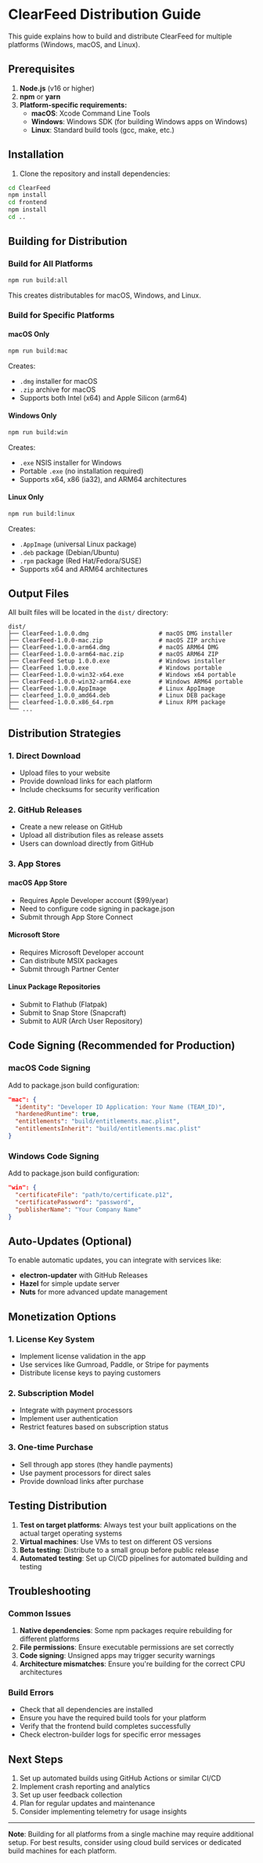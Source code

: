 # ClearFeed Distribution Guide

This guide explains how to build and distribute ClearFeed for multiple platforms (Windows, macOS, and Linux).

## Prerequisites

1. **Node.js** (v16 or higher)
2. **npm** or **yarn**
3. **Platform-specific requirements:**
   - **macOS**: Xcode Command Line Tools
   - **Windows**: Windows SDK (for building Windows apps on Windows)
   - **Linux**: Standard build tools (gcc, make, etc.)

## Installation

1. Clone the repository and install dependencies:
```bash
cd ClearFeed
npm install
cd frontend
npm install
cd ..
```

## Building for Distribution

### Build for All Platforms
```bash
npm run build:all
```
This creates distributables for macOS, Windows, and Linux.

### Build for Specific Platforms

#### macOS Only
```bash
npm run build:mac
```
Creates:
- `.dmg` installer for macOS
- `.zip` archive for macOS
- Supports both Intel (x64) and Apple Silicon (arm64)

#### Windows Only
```bash
npm run build:win
```
Creates:
- `.exe` NSIS installer for Windows
- Portable `.exe` (no installation required)
- Supports x64, x86 (ia32), and ARM64 architectures

#### Linux Only
```bash
npm run build:linux
```
Creates:
- `.AppImage` (universal Linux package)
- `.deb` package (Debian/Ubuntu)
- `.rpm` package (Red Hat/Fedora/SUSE)
- Supports x64 and ARM64 architectures

## Output Files

All built files will be located in the `dist/` directory:

```
dist/
├── ClearFeed-1.0.0.dmg                    # macOS DMG installer
├── ClearFeed-1.0.0-mac.zip                # macOS ZIP archive
├── ClearFeed-1.0.0-arm64.dmg              # macOS ARM64 DMG
├── ClearFeed-1.0.0-arm64-mac.zip          # macOS ARM64 ZIP
├── ClearFeed Setup 1.0.0.exe              # Windows installer
├── ClearFeed 1.0.0.exe                    # Windows portable
├── ClearFeed-1.0.0-win32-x64.exe          # Windows x64 portable
├── ClearFeed-1.0.0-win32-arm64.exe        # Windows ARM64 portable
├── ClearFeed-1.0.0.AppImage               # Linux AppImage
├── clearfeed_1.0.0_amd64.deb              # Linux DEB package
├── clearfeed-1.0.0.x86_64.rpm             # Linux RPM package
└── ...
```

## Distribution Strategies

### 1. Direct Download
- Upload files to your website
- Provide download links for each platform
- Include checksums for security verification

### 2. GitHub Releases
- Create a new release on GitHub
- Upload all distribution files as release assets
- Users can download directly from GitHub

### 3. App Stores

#### macOS App Store
- Requires Apple Developer account ($99/year)
- Need to configure code signing in package.json
- Submit through App Store Connect

#### Microsoft Store
- Requires Microsoft Developer account
- Can distribute MSIX packages
- Submit through Partner Center

#### Linux Package Repositories
- Submit to Flathub (Flatpak)
- Submit to Snap Store (Snapcraft)
- Submit to AUR (Arch User Repository)

## Code Signing (Recommended for Production)

### macOS Code Signing
Add to package.json build configuration:
```json
"mac": {
  "identity": "Developer ID Application: Your Name (TEAM_ID)",
  "hardenedRuntime": true,
  "entitlements": "build/entitlements.mac.plist",
  "entitlementsInherit": "build/entitlements.mac.plist"
}
```

### Windows Code Signing
Add to package.json build configuration:
```json
"win": {
  "certificateFile": "path/to/certificate.p12",
  "certificatePassword": "password",
  "publisherName": "Your Company Name"
}
```

## Auto-Updates (Optional)

To enable automatic updates, you can integrate with services like:
- **electron-updater** with GitHub Releases
- **Hazel** for simple update server
- **Nuts** for more advanced update management

## Monetization Options

### 1. License Key System
- Implement license validation in the app
- Use services like Gumroad, Paddle, or Stripe for payments
- Distribute license keys to paying customers

### 2. Subscription Model
- Integrate with payment processors
- Implement user authentication
- Restrict features based on subscription status

### 3. One-time Purchase
- Sell through app stores (they handle payments)
- Use payment processors for direct sales
- Provide download links after purchase

## Testing Distribution

1. **Test on target platforms**: Always test your built applications on the actual target operating systems
2. **Virtual machines**: Use VMs to test on different OS versions
3. **Beta testing**: Distribute to a small group before public release
4. **Automated testing**: Set up CI/CD pipelines for automated building and testing

## Troubleshooting

### Common Issues

1. **Native dependencies**: Some npm packages require rebuilding for different platforms
2. **File permissions**: Ensure executable permissions are set correctly
3. **Code signing**: Unsigned apps may trigger security warnings
4. **Architecture mismatches**: Ensure you're building for the correct CPU architectures

### Build Errors

- Check that all dependencies are installed
- Ensure you have the required build tools for your platform
- Verify that the frontend build completes successfully
- Check electron-builder logs for specific error messages

## Next Steps

1. Set up automated builds using GitHub Actions or similar CI/CD
2. Implement crash reporting and analytics
3. Set up user feedback collection
4. Plan for regular updates and maintenance
5. Consider implementing telemetry for usage insights

---

**Note**: Building for all platforms from a single machine may require additional setup. For best results, consider using cloud build services or dedicated build machines for each platform.